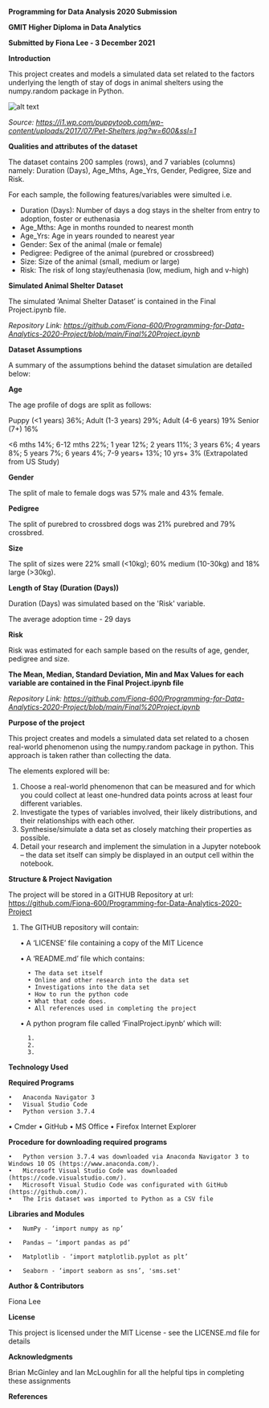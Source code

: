 **Programming for Data Analysis 2020 Submission**

**GMIT Higher Diploma in Data Analytics**

**Submitted by Fiona Lee - 3 December 2021**

**Introduction**

This project creates and models a simulated data set related to the factors underlying the length of stay of dogs in animal shelters using the numpy.random package in Python. 

![alt text](https://i1.wp.com/puppytoob.com/wp-content/uploads/2017/07/Pet-Shelters.jpg?w=600&ssl=1)

*Source: https://i1.wp.com/puppytoob.com/wp-content/uploads/2017/07/Pet-Shelters.jpg?w=600&ssl=1*

**Qualities and attributes of the dataset**

The dataset contains 200 samples (rows), and 7 variables (columns) namely: Duration (Days), Age_Mths, Age_Yrs, Gender, Pedigree, Size and Risk. 

For each sample, the following features/variables were simulted i.e. 

  -	Duration (Days): Number of days a dog stays in the shelter from entry to adoption, foster or euthenasia  
  -	Age_Mths: Age in months rounded to nearest month
  -	Age_Yrs: Age in years rounded to nearest year
  -	Gender: Sex of the animal (male or female)
  -	Pedigree: Pedigree of the animal (purebred or crossbreed)
  - Size: Size of the animal (small, medium or large) 
  - Risk: The risk of long stay/euthenasia (low, medium, high and v-high)

**Simulated Animal Shelter Dataset**

The simulated ‘Animal Shelter Dataset’ is contained in the Final Project.ipynb file.

*Repository Link: https://github.com/Fiona-600/Programming-for-Data-Analytics-2020-Project/blob/main/Final%20Project.ipynb*


**Dataset Assumptions**

A summary of the assumptions behind the dataset simulation are detailed below:

**Age**

The age profile of dogs are split as follows: 

Puppy (<1 years) 36%; Adult (1-3 years) 29%; Adult (4-6 years) 19% Senior (7+) 16%

<6 mths 14%; 6-12 mths 22%; 1 year 12%; 2 years 11%; 3 years 6%; 4 years 8%; 5 years 7%; 6 years 4%; 7-9 years+ 13%; 10 yrs+ 3% (Extrapolated from US Study)

**Gender**

The split of male to female dogs was 57% male and 43% female.

**Pedigree**

The split of purebred to crossbred dogs was 21% purebred and 79% crossbred.

**Size**

The split of sizes were 22% small (<10kg); 60% medium (10-30kg) and 18% large (>30kg).

**Length of Stay (Duration (Days))**

Duration (Days) was simulated based on the 'Risk' variable. 

The average adoption time - 29 days

**Risk**

Risk was estimated for each sample based on the results of age, gender, pedigree and size.


**The Mean, Median, Standard Deviation, Min and Max Values for each variable are contained in the Final Project.ipynb file**

*Repository Link: https://github.com/Fiona-600/Programming-for-Data-Analytics-2020-Project/blob/main/Final%20Project.ipynb*



**Purpose of the project**

This project creates and models a simulated data set related to a chosen real-world phenomenon using the numpy.random package in python. This approach is taken rather than collecting the data.

The elements explored will be:

1.	Choose a real-world phenomenon that can be measured and for which you could collect at least one-hundred data points across at least four   different variables.
2.	Investigate the types of variables involved, their likely distributions, and their relationships with each other.
3.	Synthesise/simulate a data set as closely matching their properties as possible.
4.	Detail your research and implement the simulation in a Jupyter notebook – the data set itself can simply be displayed in an output cell   within the notebook.

**Structure & Project Navigation**

The project will be stored in a GITHUB Repository at url: https://github.com/Fiona-600/Programming-for-Data-Analytics-2020-Project

1.	The GITHUB repository will contain:

    •	A ‘LICENSE’ file containing a copy of the MIT Licence

    •	A ‘README.md’ file which contains:

          •	The data set itself
          •	Online and other research into the data set
          •	Investigations into the data set
          •	How to run the python code
          •	What that code does.
          •	All references used in completing the project

    •	A python program file called ‘FinalProject.ipynb’ which will:

          1.  
          2.  
          3.  

**Technology Used**

**Required Programs**

	•	Anaconda Navigator 3
	•	Visual Studio Code
	•	Python version 3.7.4
  •	Cmder 
	•	GitHub
 	•	MS Office 
	•	Firefox Internet Explorer

**Procedure for downloading required programs**

    •	Python version 3.7.4 was downloaded via Anaconda Navigator 3 to Windows 10 OS (https://www.anaconda.com/).
    •	Microsoft Visual Studio Code was downloaded (https://code.visualstudio.com/).
    •	Microsoft Visual Studio Code was configurated with GitHub (https://github.com/).
    •	The Iris dataset was imported to Python as a CSV file 


**Libraries and Modules**

    •	NumPy - ‘import numpy as np’

    •	Pandas – ‘import pandas as pd’
        
    •	Matplotlib - ‘import matplotlib.pyplot as plt’

    •	Seaborn - ‘import seaborn as sns’, 'sms.set'



**Author & Contributors**

Fiona Lee



**License**

This project is licensed under the MIT License - see the LICENSE.md file for details



**Acknowledgments**

Brian McGinley and Ian McLoughlin for all the helpful tips in completing these assignments



**References**

